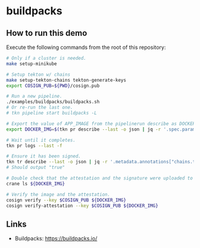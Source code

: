 # buildpacks

## How to run this demo

Execute the following commands from the root of this repository:

```bash
# Only if a cluster is needed.
make setup-minikube

# Setup tekton w/ chains
make setup-tekton-chains tekton-generate-keys
export COSIGN_PUB=${PWD}/cosign.pub

# Run a new pipeline.
./examples/buildpacks/buildpacks.sh
# Or re-run the last one.
# tkn pipeline start buildpacks -L

# Export the value of APP_IMAGE from the pipelinerun describe as DOCKER_IMG:
export DOCKER_IMG=$(tkn pr describe --last -o json | jq -r '.spec.params[] | select(.name=="APP_IMAGE") | .value')

# Wait until it completes.
tkn pr logs --last -f

# Ensure it has been signed.
tkn tr describe --last -o json | jq -r '.metadata.annotations["chains.tekton.dev/signed"]'
# Should output "true"

# Double check that the attestation and the signature were uploaded to the OCI.
crane ls ${DOCKER_IMG}

# Verify the image and the attestation.
cosign verify --key $COSIGN_PUB ${DOCKER_IMG}
cosign verify-attestation --key $COSIGN_PUB ${DOCKER_IMG}
```

## Links

* Buildpacks: <https://buildpacks.io/>
